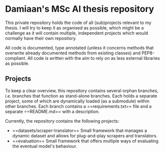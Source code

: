 # Damiaan's MSc AI thesis repository

This private repository holds the code of all (sub)projects relevant to my thesis. I will try to keep it as organised as possible, which might be a challenge as it will contain multiple, independent projects which would normally have their own repository.

All code is documented, type annotated (unless it concerns methods that overwrite already documented methods from existing classes) and PEP8-compliant. All code is written with the aim to rely on as less external libraries as possible.

## Projects 


To keep a clear overview, this repository contains several orphan branches, *i.e.* branches that function as stand-alone branches. Each holds a separate project, some of which are dynamically loaded (as a submodule) within other branches. Each branch contains a ==requirements.txt== file and a separate ==README.md== with a description.

Currently, the repository contains the following projects:

- ==datasets/scraper-translator== Small framework that manages a dynamic dataset and allows for plug-and-play scrapers and translators.
- ==evaluation== Small framework that offers multiple ways of evaluating the eventual model's behaviour.
